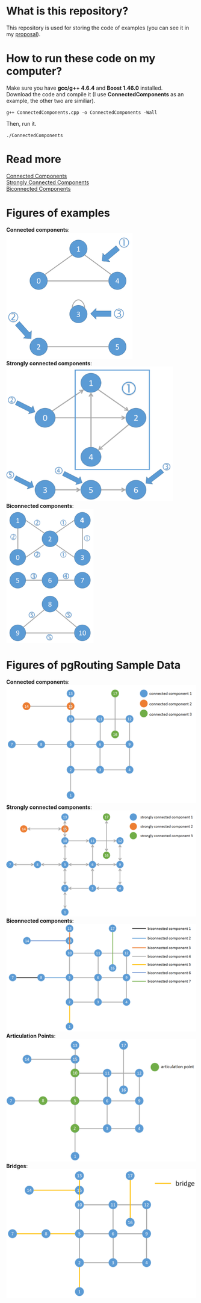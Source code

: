 # What is this repository?

This repository is used for storing the code of examples (you can see it in my [proposal](https://docs.google.com/document/d/1UAbERsM32ZaAaz1gjGeMVgi_PDB-bl5rFYtooU0V5WI/edit?usp=sharing])).  

# How to run these code on my computer?

Make sure you have **gcc/g++ 4.6.4** and **Boost 1.46.0** installed.  
Download the code and compile it (I use **ConnectedComponents** as an example, the other two are similiar).  
```
g++ ConnectedComponents.cpp -o ConnectedComponents -Wall
```
Then, run it.  
```
./ConnectedComponents
```

# Read more

[Connected Components](http://www.boost.org/doc/libs/1_46_0/libs/graph/doc/connected_components.html)  
[Strongly Connected Components](http://www.boost.org/doc/libs/1_46_0/libs/graph/doc/strong_components.html)  
[Biconnected Components](http://www.boost.org/doc/libs/1_46_0/libs/graph/doc/biconnected_components.html)  

# Figures of examples
**Connected components**:  
<img src="/images/examples/cc.png" width="335" height="335" />  
**Strongly connected components**:  
<img src="/images/examples/scc.png" width="442" height="359" />  
**Biconnected components**:  
<img src="/images/examples/bcc.png" width="232" height="356" />  

# Figures of pgRouting Sample Data
**Connected components**:  
![](images/pgrSample/cc.png)  
**Strongly connected components**:  
![](images/pgrSample/scc.png)  
**Biconnected components**:  
![](images/pgrSample/bcc.png)  
**Articulation Points**:
![](images/pgrSample/ap.png)
**Bridges**:
![](images/pgrSample/bri.png)

